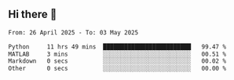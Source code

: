 ## Hi there 👋

<!--
**Bojupi/Bojupi** is a ✨ _special_ ✨ repository because its `README.md` (this file) appears on your GitHub profile.

Here are some ideas to get you started:

- 🔭 I’m currently working on ...
- 🌱 I’m currently learning ...
- 👯 I’m looking to collaborate on ...
- 🤔 I’m looking for help with ...
- 💬 Ask me about ...
- 📫 How to reach me: ...
- 😄 Pronouns: ...
- ⚡ Fun fact: ...
-->

<!--START_SECTION:waka-->

```txt
From: 26 April 2025 - To: 03 May 2025

Python     11 hrs 49 mins  █████████████████████████   99.47 %
MATLAB     3 mins          ░░░░░░░░░░░░░░░░░░░░░░░░░   00.51 %
Markdown   0 secs          ░░░░░░░░░░░░░░░░░░░░░░░░░   00.02 %
Other      0 secs          ░░░░░░░░░░░░░░░░░░░░░░░░░   00.00 %
```

<!--END_SECTION:waka-->

